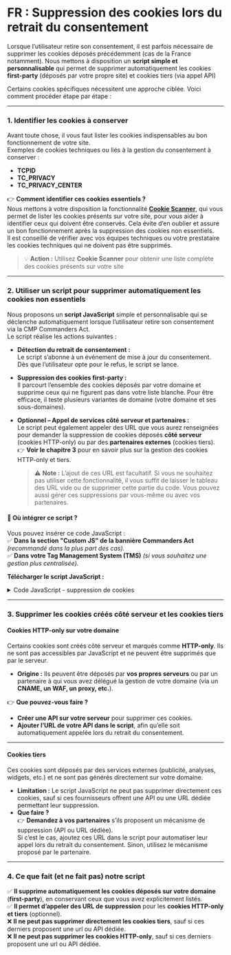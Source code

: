 # FR : Suppression des cookies lors du retrait du consentement

Lorsque l’utilisateur retire son consentement, il est parfois nécessaire de supprimer les cookies déposés précédemment (cas de la France notamment). Nous mettons à disposition un **script simple et personnalisable** qui permet de supprimer automatiquement les cookies **first-party** (déposés par votre propre site) et cookies tiers (via appel API)

Certains cookies spécifiques nécessitent une approche ciblée. Voici comment procéder étape par étape :

***

### **1. Identifier les cookies à conserver**

Avant toute chose, il vous faut lister les cookies indispensables au bon fonctionnement de votre site.\
Exemples de cookies techniques ou liés à la gestion du consentement à conserver :

* **TCPID**
* **TC\_PRIVACY**
* **TC\_PRIVACY\_CENTER**

👉 **Comment identifier ces cookies essentiels ?**\
Nous mettons à votre disposition la fonctionnalité [**Cookie Scanner**](../extensions/cookie-scanner.md), qui vous permet de lister les cookies présents sur votre site, pour vous aider à identifier ceux qui doivent être conservés. Cela évite d’en oublier et assure un bon fonctionnement après la suppression des cookies non essentiels.\
Il est conseillé de vérifier avec vos équipes techniques ou votre prestataire les cookies techniques qui ne doivent pas être supprimés.

> 💡 **Action :** Utilisez **Cookie Scanner** pour obtenir une liste complète des cookies présents sur votre site

***

### **2. Utiliser un script pour supprimer automatiquement les cookies non essentiels**

Nous proposons un **script JavaScript** simple et personnalisable qui se déclenche automatiquement lorsque l’utilisateur retire son consentement via la CMP Commanders Act.\
Le script réalise les actions suivantes :

* **Détection du retrait de consentement :**\
  Le script s’abonne à un événement de mise à jour du consentement. Dès que l’utilisateur opte pour le refus, le script se lance.
* **Suppression des cookies first-party :**\
  Il parcourt l’ensemble des cookies déposés par votre domaine et supprime ceux qui ne figurent pas dans votre liste blanche. Pour être efficace, il teste plusieurs variantes de domaine (votre domaine et ses sous-domaines).
*   **Optionnel – Appel de services côté serveur et partenaires :**\
    Le script peut également appeler des URL que vous aurez renseignées pour demander la suppression de cookies déposés **côté serveur** (cookies HTTP-only) ou par des **partenaires externes** (cookies tiers).\
    👉 **Voir le chapitre 3** pour en savoir plus sur la gestion des cookies HTTP-only et tiers.

    > ⚠️ **Note :** L’ajout de ces URL est facultatif. Si vous ne souhaitez pas utiliser cette fonctionnalité, il vous suffit de laisser le tableau des URL vide ou de supprimer cette partie du code. Vous pouvez aussi gérer ces suppressions par vous-même ou avec vos partenaires.

#### **📌 Où intégrer ce script ?**

Vous pouvez insérer ce code JavaScript :\
✅ **Dans la section "Custom JS" de la bannière Commanders Act** _(recommandé dans la plus part des cas)._\
✅ **Dans votre Tag Management System (TMS)** _(si vous souhaitez une gestion plus centralisée)._

**Télécharger le script JavaScript :**

<details>

<summary>Code JavaScript - suppression de cookies</summary>

```javascript
/**
 * This script listens for consent updates via the Commanders Act OnSite API.
 * When a user revokes consent (opt-out), it removes all 1st party cookies
 * except for those explicitly allowed. It also calls configured URLs to delete cookies
 * on the server side (e.g., httpOnly or third-party cookies).
 */
(function () {
  // List of cookies to retain (system cookies, technical storage items)
  var allowedCookies = ["TCPID", "TC_PRIVACY", "TC_PRIVACY_CENTER"];
  // Optional: Regex to match additional cookies or storage keys to retain
  var allowedCookiesPattern = /your_regex_[a-z0-9]*/; // Adjust this pattern if necessary

  // Array of server URLs to call for server-side deletion of cookies (httpOnly/partner cookies). Leave empty if you don't have such urls/api
  var serverDeletionUrls = [
    "https://server1.example.com/delete-cookies",
    "https://server2.example2.com/delete-cookies"
  ];

  // Subscribe to consent updates using the Commanders Act OnSite API
  cact("consent.onUpdate", function (consentData) {
    if (consentData.updateEvent === "revoked" || consentData.consent.status === 'all-off') {
      // Retrieve all cookies
      var allCookies = document.cookie.split(";").map(function (item) {
        return item.split("=")[0].trim();
      });
      // Determine which cookies need to be removed (i.e. not allowed)
      var cookiesForRemoval = allCookies.filter(function (cookieName) {
        return allowedCookies.indexOf(cookieName) === -1 && !allowedCookiesPattern.test(cookieName);
      });

      // Remove each cookie from all possible domain variants
      cookiesForRemoval.forEach(function (cookieName) {
        var hostParts = window.location.hostname.split(".");
        while (hostParts.length > 0) {
          var domainCandidate = "." + hostParts.join(".");
          tC.removeCookie(cookieName, domainCandidate);
          hostParts.shift();
        }
        // Also try removing the cookie without a domain specification
         document.cookie = `${cookieName}=;expires=Thu, 01 Jan 1970 00:00:01 GMT;path=/`;
      });

      // Call server-side endpoints to delete httpOnly and partner cookies
      serverDeletionUrls.forEach(function (url) {
        // Use fetch with no-cors mode to trigger the deletion endpoints
        fetch(url, { mode: "no-cors" }).catch(function (error) {
          console.error("Error calling server deletion URL:", url, error);
        });
      });
    }
  });
})();
```

</details>

***

### **3. Supprimer les cookies créés côté serveur et les cookies tiers**

#### **Cookies HTTP-only sur votre domaine**

Certains cookies sont créés côté serveur et marqués comme **HTTP-only**. Ils ne sont pas accessibles par JavaScript et ne peuvent être supprimés que par le serveur.

* **Origine :** Ils peuvent être déposés par **vos propres serveurs** ou par un partenaire à qui vous avez délégué la gestion de votre domaine (via un **CNAME, un WAF, un proxy, etc.**).

👉 **Que pouvez-vous faire ?**

* **Créer une API sur votre serveur** pour supprimer ces cookies.
* **Ajouter l’URL de votre API dans le script**, afin qu’elle soit automatiquement appelée lors du retrait du consentement.

***

#### **Cookies tiers**

Ces cookies sont déposés par des services externes (publicité, analyses, widgets, etc.) et ne sont pas générés directement sur votre domaine.

* **Limitation :** Le script JavaScript ne peut pas supprimer directement ces cookies, sauf si ces fournisseurs offrent une API ou une URL dédiée permettant leur suppression.
* **Que faire ?**\
  👉 **Demandez à vos partenaires** s’ils proposent un mécanisme de suppression (API ou URL dédiée).\
  Si c’est le cas, ajoutez ces URL dans le script pour automatiser leur appel lors du retrait du consentement. Sinon, utilisez le mécanisme proposé par le partenaire.

***

### **4. Ce que fait (et ne fait pas) notre script**

✅ **Il supprime automatiquement les cookies déposés sur votre domaine** (**first-party**), en conservant ceux que vous avez explicitement listés.\
✅ **Il permet d’appeler des URL de suppression** pour les **cookies HTTP-only** **et tiers** (optionnel).\
❌ **Il ne peut pas supprimer directement les cookies tiers**, sauf si ces derniers proposent une url ou API dédiée.\
❌ **Il ne peut pas supprimer les cookies HTTP-only**, sauf si ces derniers proposent une url ou API dédiée.
